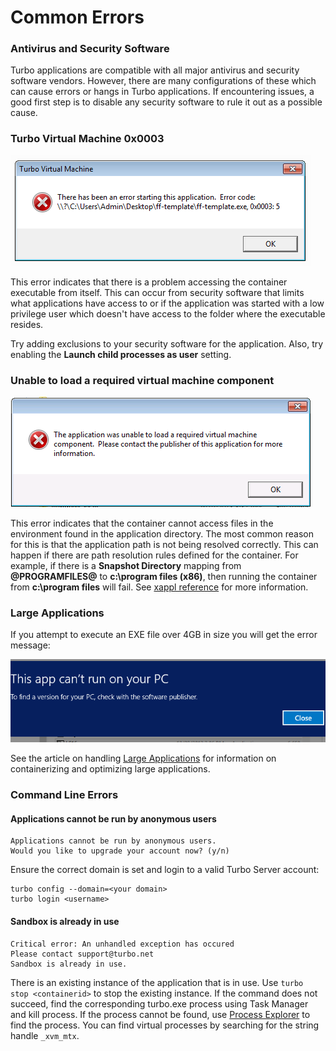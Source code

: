 # Common Errors

### Antivirus and Security Software

Turbo applications are compatible with all major antivirus and security software vendors. However, there are many configurations of these which can cause errors or hangs in Turbo applications. If encountering issues, a good first step is to disable any security software to rule it out as a possible cause.

### Turbo Virtual Machine 0x0003

![Studio error 0x0003](/images/errors1.png)

This error indicates that there is a problem accessing the container executable from itself. This can occur from security software that limits what applications have access to or if the application was started with a low privilege user which doesn't have access to the folder where the executable resides.

Try adding exclusions to your security software for the application. Also, try enabling the **Launch child processes as user** setting.

### Unable to load a required virtual machine component

![Studio error loading virtual machine component](/images/errors2.png)

This error indicates that the container cannot access files in the environment found in the application directory. The most common reason for this is that the application path is not being resolved correctly. This can happen if there are path resolution rules defined for the container. For example, if there is a **Snapshot Directory** mapping from **@PROGRAMFILES@** to **c:\program files (x86)**, then running the container from **c:\program files** will fail. See [xappl reference](/xml-configuration.md) for more information.

### Large Applications

If you attempt to execute an EXE file over 4GB in size you will get the error message:

![Studio error launching large application](/images/4gbexe1.png)

See the article on handling [Large Applications](/../studio/advanced-topics/large-applications.md) for information on containerizing and optimizing large applications.

### Command Line Errors

#### Applications cannot be run by anonymous users

```
Applications cannot be run by anonymous users.
Would you like to upgrade your account now? (y/n)
```

Ensure the correct domain is set and login to a valid Turbo Server account:

```
turbo config --domain=<your domain>
turbo login <username>
```

#### Sandbox is already in use

```
Critical error: An unhandled exception has occured
Please contact support@turbo.net
Sandbox is already in use.
```

There is an existing instance of the application that is in use. Use `turbo stop <containerid>` to stop the existing instance. If the command does not succeed, find the corresponding turbo.exe process using Task Manager and kill process. If the process cannot be found, use [Process Explorer](https://docs.microsoft.com/en-us/sysinternals/downloads/process-explorer "Process Explorer") to find the process. You can find virtual processes by searching for the string handle `_xvm_mtx`.
